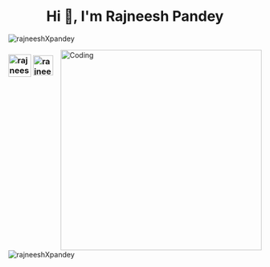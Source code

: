 <h1 align="center">Hi 👋, I'm Rajneesh Pandey</h1>

<p align="left"> <img src="https://komarev.com/ghpvc/?username=rajneeshXpandey&label=Profile%20views&color=0e75b6&style=flat" alt="rajneeshXpandey" /> </p>
<img align="right" alt="Coding" width="400" src="https://cdn.dribbble.com/users/333243/screenshots/5343222/hiring-manager-for-codility.png">

<h3 align="left">
 <a href="https://mailto:rajneeshpandey1708@gmail.com" target="blank"><img align="center" height=45 width=45 src="https://cdn-icons-png.flaticon.com/512/732/732200.png" alt="rajneesrajneeshpandey1708@gmail.com" height="30" width="40" /></a>
<a href="https://linkedin.com/in/rajneesh-pandey-3b578818b" target="blank"><img align="center" height=40 src="https://cdn-icons-png.flaticon.com/512/174/174857.png" alt="rajneesh-pandey-3b578818b" height="30" width="40" /></a>

</h3>
<p><img align="left" src="https://github-readme-stats-git-masterrstaa-rickstaa.vercel.app/api/top-langs?username=rajneeshXpandey&show_icons=true&locale=en&layout=compact" alt="rajneeshXpandey" /></p>

<!--
<p>&nbsp;<img align="center" src="https://github-readme-stats-git-masterrstaa-rickstaa.vercel.app/api?username=rajneeshXpandey&show_icons=true&locale=en" alt="rajneeshXpandey" /></p>
-->
<!-- <p align="center">
    <img align="center" src="https://activity-graph.herokuapp.com/graph?username=rajneeshXpandey&bg_color=FFFFFF&color=101010&line=00FF00&point=FFA500&hide_border=true" alt="contribution chart" />
</p> -->

